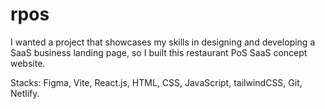 # rpos

I wanted a project that showcases my skills in designing and developing a SaaS business landing page, so I built this restaurant PoS SaaS concept website.

Stacks: Figma, Vite, React.js, HTML, CSS, JavaScript, tailwindCSS, Git, Netlify.
